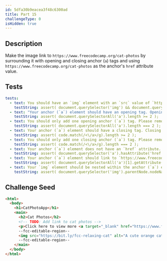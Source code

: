 ```yaml
---
id: 5dfa30b9eacea3f48c6300ad
title: Part 15
challengeType: 0
isHidden: true
---
```


## Description
<section id='description'>

Make the image link to `https://www.freecodecamp.org/cat-photos` by surrounding it with opening and closing anchor (`a`) tags and using `https://www.freecodecamp.org/cat-photos` as the anchor's `href` attribute value.

</section>

## Tests
<section id='tests'>

```yml
tests:
  - text: You should have an `img` element with an `src` value of `https://bit.ly/fcc-relaxing-cat`. You may have accidentally deleted it.
    testString: assert( document.querySelector('img') && document.querySelector('img').getAttribute('src') === 'https://bit.ly/fcc-relaxing-cat' );
  - text: "Your anchor (`a`) element should have an opening tag. Opening tags have this syntax: `<elementName>`."
    testString: assert( document.querySelectorAll('a').length >= 2 );
  - text: You should only add one opening anchor (`a`) tag. Please remove any extras.
    testString: assert( document.querySelectorAll('a').length === 2 );
  - text: Your anchor (`a`) element should have a closing tag. Closing tags have a `/` just after the `<` character.
    testString: assert( code.match(/<\/a>/g).length >= 2 );
  - text: You should only add one closing anchor (`a`) tag. Please remove any extras.
    testString: assert( code.match(/<\/a>/g).length === 2 );
  - text: Your anchor (`a`) element does not have an `href` attribute. Check that there is a space after the opening tag's name and/or there are spaces before all attribute names.
    testString: assert( document.querySelector('a').hasAttribute('href') );
  - text: Your anchor (`a`) element should link to `https://www.freecodecamp.org/cat-photos`. You have either omitted the URL or have a typo.
    testString: assert( document.querySelectorAll('a')[1].getAttribute('href') === 'https://www.freecodecamp.org/cat-photos' );
  - text: Your `img` element should be nested within the anchor (`a`) element. The entire `img` element should be inside the opening and closing tags of the anchor (`a`) element. 
    testString: assert( document.querySelector('img').parentNode.nodeName === "A" );

```

</section>

## Challenge Seed
<section id='challengeSeed'>

<div id='html-seed'>

```html
<html>
  <body>
    <h1>CatPhotoApp</h1>
    <main>
      <h2>Cat Photos</h2>
      <!-- TODO: Add link to cat photos -->
      <p>Click here to view more <a target="_blank" href="https://www.freecodecamp.org/cat-photos">cat photos</a>.</p>
      --fcc-editable-region--
      <img src="https://bit.ly/fcc-relaxing-cat" alt="A cute orange cat lying on its back.">
      --fcc-editable-region--
    </main>
  </body>
</html>
```

</div>
</section>
